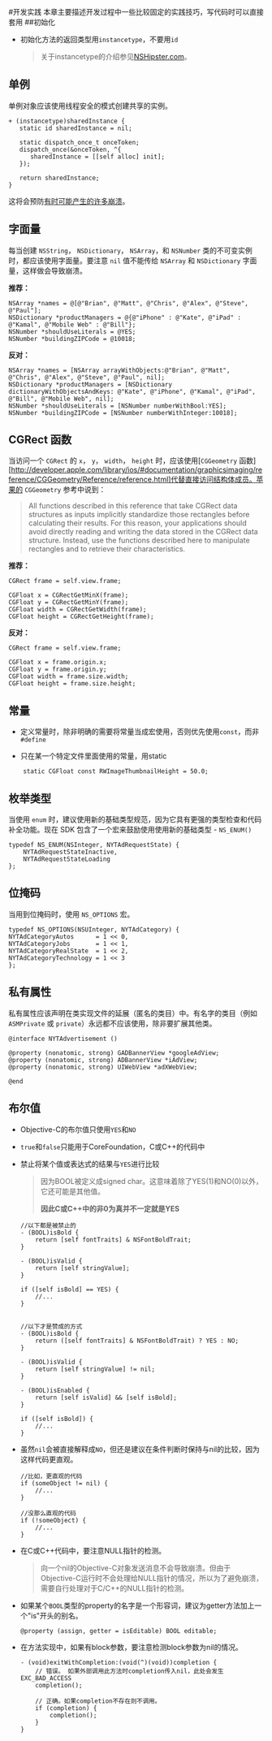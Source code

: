 #开发实践
本章主要描述开发过程中一些比较固定的实践技巧，写代码时可以直接套用
##初始化

* 初始化方法的返回类型用`instancetype`，不要用`id`

	> 关于instancetype的介绍参见[NSHipster.com](http://nshipster.com/instancetype/)。

## 单例

单例对象应该使用线程安全的模式创建共享的实例。

```
+ (instancetype)sharedInstance {
   static id sharedInstance = nil;

   static dispatch_once_t onceToken;
   dispatch_once(&onceToken, ^{
      sharedInstance = [[self alloc] init];
   });

   return sharedInstance;
}
```
这将会预防[有时可能产生的许多崩溃][Singletons_1]。

[Singletons_1]:http://cocoasamurai.blogspot.com/2011/04/singletons-your-doing-them-wrong.html
## 字面量

每当创建 `NSString`， `NSDictionary`， `NSArray`，和 `NSNumber` 类的不可变实例时，都应该使用字面量。要注意 `nil` 值不能传给 `NSArray` 和 `NSDictionary` 字面量，这样做会导致崩溃。

**推荐：**

```
NSArray *names = @[@"Brian", @"Matt", @"Chris", @"Alex", @"Steve", @"Paul"];
NSDictionary *productManagers = @{@"iPhone" : @"Kate", @"iPad" : @"Kamal", @"Mobile Web" : @"Bill"};
NSNumber *shouldUseLiterals = @YES;
NSNumber *buildingZIPCode = @10018;
```

**反对：**

```
NSArray *names = [NSArray arrayWithObjects:@"Brian", @"Matt", @"Chris", @"Alex", @"Steve", @"Paul", nil];
NSDictionary *productManagers = [NSDictionary dictionaryWithObjectsAndKeys: @"Kate", @"iPhone", @"Kamal", @"iPad", @"Bill", @"Mobile Web", nil];
NSNumber *shouldUseLiterals = [NSNumber numberWithBool:YES];
NSNumber *buildingZIPCode = [NSNumber numberWithInteger:10018];
```
## CGRect 函数

当访问一个 `CGRect` 的 `x`， `y`， `width`， `height` 时，应该使用[`CGGeometry` 函数][http://developer.apple.com/library/ios/#documentation/graphicsimaging/reference/CGGeometry/Reference/reference.html]代替直接访问结构体成员。苹果的 `CGGeometry` 参考中说到：

> All functions described in this reference that take CGRect data structures as inputs implicitly standardize those rectangles before calculating their results. For this reason, your applications should avoid directly reading and writing the data stored in the CGRect data structure. Instead, use the functions described here to manipulate rectangles and to retrieve their characteristics.

**推荐：**

```
CGRect frame = self.view.frame;

CGFloat x = CGRectGetMinX(frame);
CGFloat y = CGRectGetMinY(frame);
CGFloat width = CGRectGetWidth(frame);
CGFloat height = CGRectGetHeight(frame);
```

**反对：**

```
CGRect frame = self.view.frame;

CGFloat x = frame.origin.x;
CGFloat y = frame.origin.y;
CGFloat width = frame.size.width;
CGFloat height = frame.size.height;
```

## 常量
* 定义常量时，除非明确的需要将常量当成宏使用，否则优先使用`const`，而非`#define`


* 只在某一个特定文件里面使用的常量，用static

```
	static CGFloat const RWImageThumbnailHeight = 50.0;
```

## 枚举类型

当使用 `enum` 时，建议使用新的基础类型规范，因为它具有更强的类型检查和代码补全功能。现在 SDK 包含了一个宏来鼓励使用使用新的基础类型 - `NS_ENUM()`

```
typedef NS_ENUM(NSInteger, NYTAdRequestState) {
    NYTAdRequestStateInactive,
    NYTAdRequestStateLoading
};
```

## 位掩码

当用到位掩码时，使用 `NS_OPTIONS` 宏。


```
typedef NS_OPTIONS(NSUInteger, NYTAdCategory) {
NYTAdCategoryAutos      = 1 << 0,
NYTAdCategoryJobs       = 1 << 1,
NYTAdCategoryRealState  = 1 << 2,
NYTAdCategoryTechnology = 1 << 3
};
```

## 私有属性

私有属性应该声明在类实现文件的延展（匿名的类目）中。有名字的类目（例如 `ASMPrivate` 或 `private`）永远都不应该使用，除非要扩展其他类。


```
@interface NYTAdvertisement ()

@property (nonatomic, strong) GADBannerView *googleAdView;
@property (nonatomic, strong) ADBannerView *iAdView;
@property (nonatomic, strong) UIWebView *adXWebView;

@end
```
## 布尔值

* Objective-C的布尔值只使用`YES`和`NO`

* `true`和`false`只能用于CoreFoundation，C或C++的代码中

* 禁止将某个值或表达式的结果与`YES`进行比较
	> 因为BOOL被定义成signed char。这意味着除了YES(1)和NO(0)以外，它还可能是其他值。
	> 
	> **因此C或C++中的非0为真并不一定就是YES**

	```
	//以下都是被禁止的
	- (BOOL)isBold {
	    return [self fontTraits] & NSFontBoldTrait;
	}
	
	- (BOOL)isValid {
	    return [self stringValue];
	}
	
	if ([self isBold] == YES) {
		//...
	}
	
	
	//以下才是赞成的方式
	- (BOOL)isBold {
	    return ([self fontTraits] & NSFontBoldTrait) ? YES : NO;
	}
	
	- (BOOL)isValid {
	    return [self stringValue] != nil;
	}
	
	- (BOOL)isEnabled {
	    return [self isValid] && [self isBold];
	}
	
	if ([self isBold]) {
		//...
	}
	```
* 虽然`nil`会被直接解释成`NO`，但还是建议在条件判断时保持与nil的比较，因为这样代码更直观。

	```
	//比如，更直观的代码
	if (someObject != nil) {
		//...
	}
	
	//没那么直观的代码
	if (!someObject) {
		//...
	}
	```

* 在C或C++代码中，要注意NULL指针的检测。
	> 向一个nil的Objective-C对象发送消息不会导致崩溃。但由于Objective-C运行时不会处理给NULL指针的情况，所以为了避免崩溃，需要自行处理对于C/C++的NULL指针的检测。

* 如果某个`BOOL`类型的property的名字是一个形容词，建议为getter方法加上一个"is"开头的别名。

	```
	@property (assign, getter = isEditable) BOOL editable;
	```
	
* 在方法实现中，如果有block参数，要注意检测block参数为nil的情况。

	```
	- (void)exitWithCompletion:(void(^)(void))completion {
		// 错误。 如果外部调用此方法时completion传入nil，此处会发生EXC_BAD_ACCESS
	    completion();
	    
	    // 正确。如果completion不存在则不调用。
	    if (completion) {
	        completion();
	    }
	}
	```
